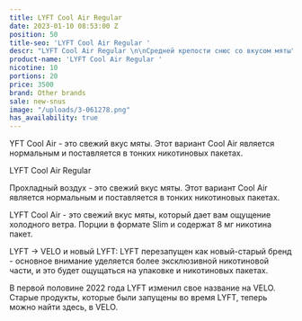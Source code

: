 ```yaml
---
title: LYFT Cool Air Regular
date: 2023-01-10 08:53:00 Z
position: 50
title-seo: 'LYFT Cool Air Regular '
descr: "LYFT Cool Air Regular \n\nСредней крепости снюс со вкусом мяты"
product-name: 'LYFT Cool Air Regular '
nicotine: 10
portions: 20
price: 3500
brand: Other brands
sale: new-snus
image: "/uploads/3-061278.png"
has_availability: true
---
```


YFT Cool Air - это свежий вкус мяты. Этот вариант Cool Air является нормальным и поставляется в тонких никотиновых пакетах.


LYFT Cool Air Regular

Прохладный воздух - это свежий вкус мяты. Этот вариант Cool Air является нормальным и поставляется в тонких никотиновых пакетах.

LYFT Cool Air - это свежий вкус мяты, который дает вам ощущение холодного ветра. Порции в формате Slim и содержат 8 мг никотина пакет.

LYFT -> VELO и новый LYFT: LYFT перезапущен как новый-старый бренд - основное внимание уделяется более эксклюзивной никотиновой части, и это будет ощущаться на упаковке и никотиновых пакетах.

В первой половине 2022 года LYFT изменил свое название на VELO. Старые продукты, которые были запущены во время LYFT, теперь можно найти здесь, в VELO.